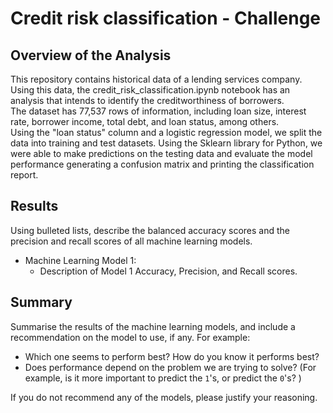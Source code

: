# Credit risk classification - Challenge

## Overview of the Analysis

This repository contains historical data of a lending services company. Using this data, the credit_risk_classification.ipynb notebook has an analysis that intends to identify the creditworthiness of borrowers.  
The dataset has 77,537 rows of information, including loan size, interest rate, borrower income, total debt, and loan status, among others.  
Using the "loan status" column and a logistic regression model, we split the data into training and test datasets. Using the Sklearn library for Python, we were able to make predictions on the testing data and evaluate the model performance generating a confusion matrix and printing the classification report.  

## Results

Using bulleted lists, describe the balanced accuracy scores and the precision and recall scores of all machine learning models.

* Machine Learning Model 1:
  * Description of Model 1 Accuracy, Precision, and Recall scores.



## Summary

Summarise the results of the machine learning models, and include a recommendation on the model to use, if any. For example:
* Which one seems to perform best? How do you know it performs best?
* Does performance depend on the problem we are trying to solve? (For example, is it more important to predict the `1`'s, or predict the `0`'s? )

If you do not recommend any of the models, please justify your reasoning.
